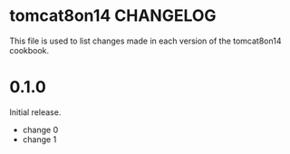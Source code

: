 # tomcat8on14 CHANGELOG

This file is used to list changes made in each version of the tomcat8on14 cookbook.

# 0.1.0

Initial release.

- change 0
- change 1

